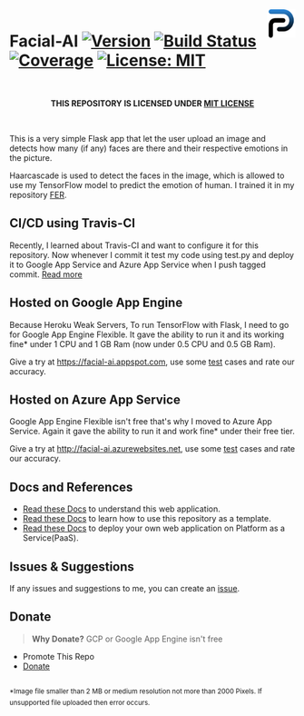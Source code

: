 <img src="https://raw.githubusercontent.com/PradyumnaKrishna/PradyumnaKrishna/master/logo.svg" alt="Logo" title="Logo" align="right" height="50" width="50"/>

# Facial-AI [![Version][Version-Badge]][Version] [![Build Status][Build-Badge]][Travis-CI] [![Coverage][Codecov-Badge]][Codecov] [![License: MIT][License-Badge]](LICENSE.md)

<br>

<p align="center"><b>THIS REPOSITORY IS LICENSED UNDER <a href="https://github.com/PradyumnaKrishna/Facial-AI/blob/main/LICENSE.md">MIT LICENSE</a></b></p>

<br>

This is a very simple Flask app that let the user upload an image and detects how many (if any) faces are there and
their respective emotions in the picture.

Haarcascade is used to detect the faces in the image, which is allowed to use my TensorFlow model to predict the emotion
of human. I trained it in my repository [FER](https://github.com/PradyumnaKrishna/FER).

## CI/CD using Travis-CI

Recently, I learned about Travis-CI and want to configure it for this repository. Now whenever I commit it test my code
using test.py and deploy it to Google App Service and Azure App Service when I push tagged commit.
[Read more](Docs/CI-CD.md)

## Hosted on Google App Engine

Because Heroku Weak Servers, To run TensorFlow with Flask, I need to go for Google App Engine Flexible. It gave the
ability to run it and its working fine* under 1 CPU and 1 GB Ram (now under 0.5 CPU and 0.5 GB Ram).

Give a try at <https://facial-ai.appspot.com>, use some [test](test) cases and rate our accuracy.

## Hosted on Azure App Service

Google App Engine Flexible isn't free that's why I moved to Azure App Service. Again it gave the ability to run it and
work fine* under their free tier.

Give a try at <http://facial-ai.azurewebsites.net>, use some [test](test) cases and rate our accuracy.

## Docs and References

- [Read these Docs](Docs/The%20Web%20Application.md) to understand this web application.
- [Read these Docs](Docs/Getting%20Started.md) to learn how to use this repository as a template.
- [Read these Docs](Docs/CI-CD.md) to deploy your own web application on Platform as a Service(PaaS).

## Issues & Suggestions

If any issues and suggestions to me, you can create an [issue](https://github.com/PradyumnaKrishna/FER/issues).

## Donate

> **Why Donate?** GCP or Google App Engine isn't free

- Promote This Repo
- [Donate](https://www.paypal.me/pradyumnakrishna)

<h2></h2>
<sup>*Image file smaller than 2 MB or medium resolution not more than 2000 Pixels. If unsupported file uploaded then
error occurs.</sup>

[Build-Badge]:          https://www.travis-ci.com/PradyumnaKrishna/Facial-AI.svg?branch=main

[Codecov-Badge]:        https://codecov.io/gh/PradyumnaKrishna/Facial-AI/branch/main/graph/badge.svg?token=SDFIZWFE3V

[Codecov]:              https://codecov.io/gh/PradyumnaKrishna/Facial-AI

[Travis-CI]:            https://www.travis-ci.com/PradyumnaKrishna/Facial-AI

[License-Badge]:        https://img.shields.io/badge/License-MIT-red.svg

[Version]:              https://github.com/PradyumnaKrishna/Facial-AI/tags/

[Version-Badge]:        https://img.shields.io/github/v/tag/PradyumnaKrishna/Facial-AI?label=Version